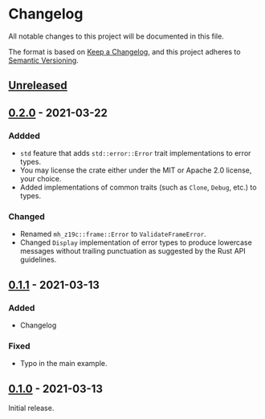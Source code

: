 # Changelog
All notable changes to this project will be documented in this file.

The format is based on [Keep a Changelog](https://keepachangelog.com/en/1.0.0/),
and this project adheres to [Semantic Versioning](https://semver.org/spec/v2.0.0.html).

## [Unreleased]


## [0.2.0] - 2021-03-22


### Addded

- `std` feature that adds `std::error::Error` trait implementations to error
  types.
- You may license the crate either under the MIT or Apache 2.0 license, your
  choice.
- Added implementations of common traits (such as `Clone`, `Debug`, etc.) to
  types.

### Changed

- Renamed `mh_z19c::frame::Error` to `ValidateFrameError`.
- Changed `Display` implementation of error types to produce lowercase messages
  without trailing punctuation as suggested by the Rust API guidelines.


## [0.1.1] - 2021-03-13

### Added

- Changelog

### Fixed

- Typo in the main example.


## [0.1.0] - 2021-03-13

Initial release.

[Unreleased]: https://github.com/olivierlacan/keep-a-changelog/compare/v0.2.0...HEAD
[0.2.0]: https://github.com/olivierlacan/keep-a-changelog/compare/v0.1.0...v0.2.0
[0.1.1]: https://github.com/olivierlacan/keep-a-changelog/compare/v0.1.0...v0.1.1
[0.1.0]: https://github.com/olivierlacan/keep-a-changelog/releases/tag/v0.1.0

